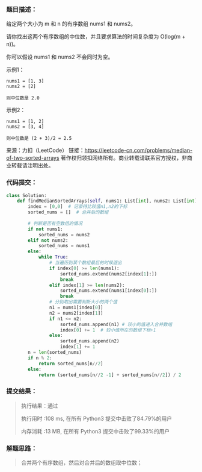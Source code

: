 ### 题目描述：

给定两个大小为 m 和 n 的有序数组 nums1 和 nums2。

请你找出这两个有序数组的中位数，并且要求算法的时间复杂度为 O(log(m + n))。

你可以假设 nums1 和 nums2 不会同时为空。

示例1：

```
nums1 = [1, 3]
nums2 = [2]

则中位数是 2.0
```

示例2：

```
nums1 = [1, 2]
nums2 = [3, 4]

则中位数是 (2 + 3)/2 = 2.5
```



来源：力扣（LeetCode）
链接：https://leetcode-cn.com/problems/median-of-two-sorted-arrays
著作权归领扣网络所有。商业转载请联系官方授权，非商业转载请注明出处。

### 代码提交：

```python
class Solution:
    def findMedianSortedArrays(self, nums1: List[int], nums2: List[int]) -> float:
        index = [0,0]  # 记录待比较值n1,n2的下标
        sorted_nums = []  # 合并后的数组
        
        # 判断是否有空数组的情况
        if not nums1:
            sorted_nums = nums2
        elif not nums2:
            sorted_nums = nums1
        else:
            while True:
                # 当遍历到某个数组最后的时候退出
                if index[0] >= len(nums1):
                    sorted_nums.extend(nums2[index[1]:])
                    break
                elif index[1] >= len(nums2):
                    sorted_nums.extend(nums1[index[0]:])
                    break
        		# 分别取出需要判断大小的两个值
                n1 = nums1[index[0]]
                n2 = nums2[index[1]]
                if n1 <= n2:
                    sorted_nums.append(n1) # 较小的值进入合并数组
                    index[0] += 1  # 较小值所在的数组下标+1
                else:
                    sorted_nums.append(n2)
                    index[1] += 1
		n = len(sorted_nums)
        if n % 2:
            return sorted_nums[n//2]
        else:
            return (sorted_nums[n//2 -1] + sorted_nums[n//2]) / 2
```

### 提交结果：

>执行结果：通过
>
>执行用时 :108 ms, 在所有 Python3 提交中击败了84.79%的用户
>
>内存消耗 :13 MB, 在所有 Python3 提交中击败了99.33%的用户

### 解题思路：

>合并两个有序数组，然后对合并后的数组取中位数；
>
>